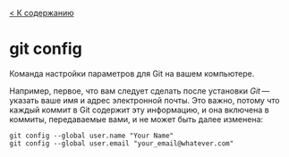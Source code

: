 [< К содержанию](./readme.md)

# git config

 Команда настройки параметров для Git на вашем компьютере.

Например, первое, что вам следует сделать после установки *Git* — указать ваше имя и адрес электронной почты. Это важно, потому что каждый коммит в Git содержит эту информацию, и она включена в коммиты, передаваемые вами, и не может быть далее изменена:


```bash=
git config --global user.name "Your Name"
git config --global user.email "your_email@whatever.com"
```


